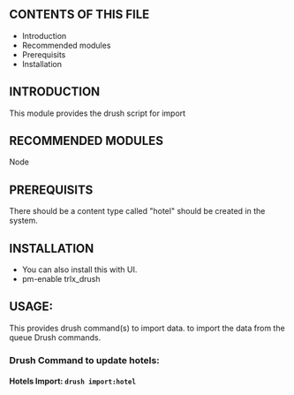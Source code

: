 CONTENTS OF THIS FILE
---------------------

 * Introduction
 * Recommended modules
 * Prerequisits
 * Installation

INTRODUCTION
------------
 This module provides the drush script for import

RECOMMENDED MODULES
-------------------
Node

PREREQUISITS
-------------
There should be a content type called "hotel" should be
created in the system.


INSTALLATION
------------

 * You can also install this with UI.
 * pm-enable trlx_drush
 
USAGE:
------
This provides drush command(s) to import data.
to import the data from the queue
Drush commands.

### Drush Command to update hotels:
#### Hotels Import: `drush import:hotel`
